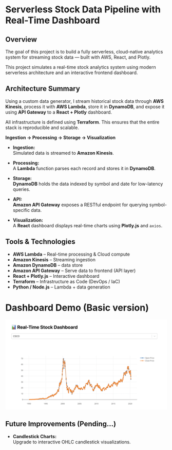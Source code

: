 # Serverless Stock Data Pipeline with Real-Time Dashboard

## Overview

The goal of this project is to build a fully serverless, cloud-native analytics system for streaming stock data — built with AWS, React, and Plotly.  

This project simulates a real-time stock analytics system using modern serverless architecture and an interactive frontend dashboard.

## Architecture Summary

Using a custom data generator, I stream historical stock data through **AWS Kinesis**, process it with **AWS Lambda**, store it in **DynamoDB**, and expose it using **API Gateway** to a **React + Plotly** dashboard.

All infrastructure is defined using **Terraform**. This ensures that the entire stack is reproducible and scalable.

**Ingestion → Processing → Storage → Visualization**

- **Ingestion:**  
  Simulated data is streamed to **Amazon Kinesis**.

- **Processing:**  
  A **Lambda** function parses each record and stores it in **DynamoDB**.

- **Storage:**  
  **DynamoDB** holds the data indexed by symbol and date for low-latency queries.

- **API:**  
  **Amazon API Gateway** exposes a RESTful endpoint for querying symbol-specific data.

- **Visualization:**  
  A **React** dashboard displays real-time charts using **Plotly.js** and `axios`.

## Tools & Technologies

- **AWS Lambda** – Real-time processing & Cloud compute
- **Amazon Kinesis** – Streaming ingestion
- **Amazon DynamoDB** – data store
- **Amazon API Gateway** – Serve data to frontend (API layer)
- **React + Plotly.js** – Interactive dashboard
- **Terraform** – Infrastructure as Code (DevOps / IaC)
- **Python / Node.js** – Lambda + data generation

# Dashboard Demo (Basic version)
![Screenshot](./images/StockDash.png)

## Future Improvements (Pending...)

- **Candlestick Charts:**  
  Upgrade to interactive OHLC candlestick visualizations.





